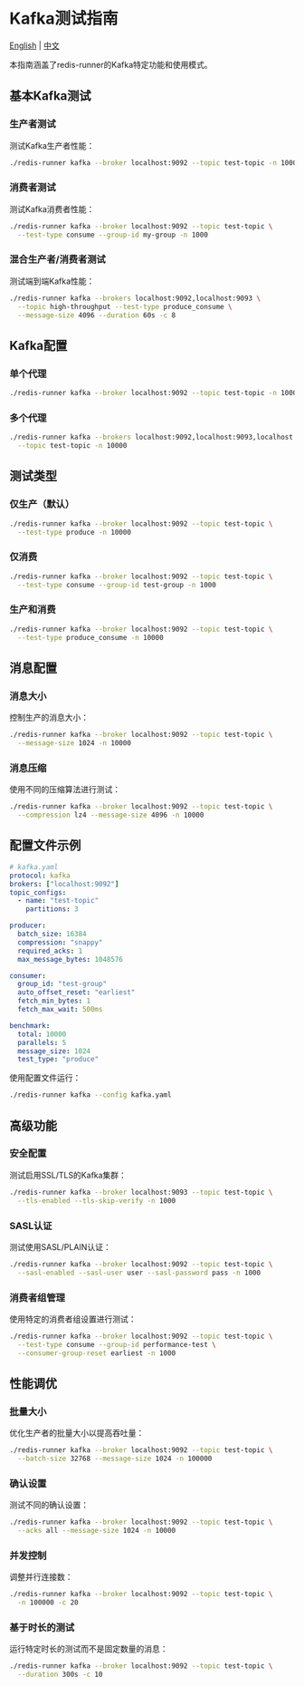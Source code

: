 # Kafka测试指南

[English](kafka.md) | [中文](kafka.zh.md)

本指南涵盖了redis-runner的Kafka特定功能和使用模式。

## 基本Kafka测试

### 生产者测试

测试Kafka生产者性能：

```bash
./redis-runner kafka --broker localhost:9092 --topic test-topic -n 10000 -c 5
```

### 消费者测试

测试Kafka消费者性能：

```bash
./redis-runner kafka --broker localhost:9092 --topic test-topic \
  --test-type consume --group-id my-group -n 1000
```

### 混合生产者/消费者测试

测试端到端Kafka性能：

```bash
./redis-runner kafka --brokers localhost:9092,localhost:9093 \
  --topic high-throughput --test-type produce_consume \
  --message-size 4096 --duration 60s -c 8
```

## Kafka配置

### 单个代理

```bash
./redis-runner kafka --broker localhost:9092 --topic test-topic -n 10000
```

### 多个代理

```bash
./redis-runner kafka --brokers localhost:9092,localhost:9093,localhost:9094 \
  --topic test-topic -n 10000
```

## 测试类型

### 仅生产（默认）

```bash
./redis-runner kafka --broker localhost:9092 --topic test-topic \
  --test-type produce -n 10000
```

### 仅消费

```bash
./redis-runner kafka --broker localhost:9092 --topic test-topic \
  --test-type consume --group-id test-group -n 1000
```

### 生产和消费

```bash
./redis-runner kafka --broker localhost:9092 --topic test-topic \
  --test-type produce_consume -n 10000
```

## 消息配置

### 消息大小

控制生产的消息大小：

```bash
./redis-runner kafka --broker localhost:9092 --topic test-topic \
  --message-size 1024 -n 10000
```

### 消息压缩

使用不同的压缩算法进行测试：

```bash
./redis-runner kafka --broker localhost:9092 --topic test-topic \
  --compression lz4 --message-size 4096 -n 10000
```

## 配置文件示例

```yaml
# kafka.yaml
protocol: kafka
brokers: ["localhost:9092"]
topic_configs:
  - name: "test-topic"
    partitions: 3

producer:
  batch_size: 16384
  compression: "snappy"
  required_acks: 1
  max_message_bytes: 1048576

consumer:
  group_id: "test-group"
  auto_offset_reset: "earliest"
  fetch_min_bytes: 1
  fetch_max_wait: 500ms

benchmark:
  total: 10000
  parallels: 5
  message_size: 1024
  test_type: "produce"
```

使用配置文件运行：

```bash
./redis-runner kafka --config kafka.yaml
```

## 高级功能

### 安全配置

测试启用SSL/TLS的Kafka集群：

```bash
./redis-runner kafka --broker localhost:9093 --topic test-topic \
  --tls-enabled --tls-skip-verify -n 1000
```

### SASL认证

测试使用SASL/PLAIN认证：

```bash
./redis-runner kafka --broker localhost:9092 --topic test-topic \
  --sasl-enabled --sasl-user user --sasl-password pass -n 1000
```

### 消费者组管理

使用特定的消费者组设置进行测试：

```bash
./redis-runner kafka --broker localhost:9092 --topic test-topic \
  --test-type consume --group-id performance-test \
  --consumer-group-reset earliest -n 1000
```

## 性能调优

### 批量大小

优化生产者的批量大小以提高吞吐量：

```bash
./redis-runner kafka --broker localhost:9092 --topic test-topic \
  --batch-size 32768 --message-size 1024 -n 100000
```

### 确认设置

测试不同的确认设置：

```bash
./redis-runner kafka --broker localhost:9092 --topic test-topic \
  --acks all --message-size 1024 -n 10000
```

### 并发控制

调整并行连接数：

```bash
./redis-runner kafka --broker localhost:9092 --topic test-topic \
  -n 100000 -c 20
```

### 基于时长的测试

运行特定时长的测试而不是固定数量的消息：

```bash
./redis-runner kafka --broker localhost:9092 --topic test-topic \
  --duration 300s -c 10
```